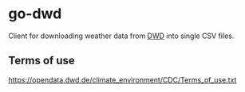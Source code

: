 # go-dwd

Client for downloading weather data from [DWD](https://opendata.dwd.de/climate_environment/CDC/observations_germany/climate/) into single CSV files.

## Terms of use

<https://opendata.dwd.de/climate_environment/CDC/Terms_of_use.txt>